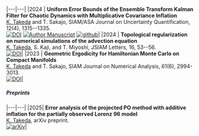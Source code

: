 
|---|---|
|2024 | **Uniform Error Bounds of the Ensemble Transform Kalman Filter for Chaotic Dynamics with Multiplicative Covariance Inflation** <br> <u>K. Takeda</u> and T. Sakajo, SIAM/ASA Journal on Uncertainty Quantification, 12(4), 1315--1335. <br> [![DOI](https://img.shields.io/badge/DOI-10.1137/24M1637192-lightblue?labelColor=lightgrey)](https://doi.org/10.1137/24M1637192) [![Author Manuscript](https://img.shields.io/badge/kulib-AuthorManuscript-CF4444?labelColor=lightgrey)](http://hdl.handle.net/2433/297314) [![github](https://img.shields.io/badge/github-kotatakeda/etkf_inflation-mediumpurple?labelColor=lightgrey)](https://github.com/KotaTakeda/etkf_inflation)|
|2024 | **Topological regularization on numerical simulations of the advection equation** <br> <u>K. Takeda</u>, S. Kaji, and T. Miyoshi, JSIAM Letters, 16, 53--56. <br> [![DOI](https://img.shields.io/badge/DOI-10.14495/jsiaml.16.53-lightblue?labelColor=lightgrey)](https://doi.org/10.14495/jsiaml.16.53)|
|2023 | **Geometric Ergodicity for Hamiltonian Monte Carlo on Compact Manifolds** <br> <u>K. Takeda</u> and T. Sakajo, SIAM Journal on Numerical Analysis, 61(6), 2994-3013. <br> [![DOI](https://img.shields.io/badge/DOI-10.1137/22M1543550-lightblue?labelColor=lightgrey)](https://doi.org/10.1137/22M1543550)|


##### Preprints

|---|---|
|2025| **Error analysis of the projected PO method with additive inflation for the partially observed Lorenz 96 model** <br> <u>K. Takeda</u>, arXiv preprint. <br> [![arXiv](https://img.shields.io/badge/arXiv-2507.23199-red?labelColor=lightgrey)](http://arxiv.org/abs/2507.23199)|

<!-- arxiv preprint <a href="https://arxiv.org/abs/2402.03756">arxiv:2402.03756</a>. -->